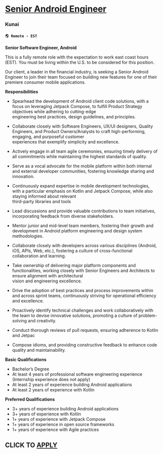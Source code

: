 # [Senior Android Engineer](https://www.remotewlb.com/apply/senior-android-engineer-119971)  
### Kunai  
#### `🌎 Remote - EST`  

**Senior Software Engineer, Android**

This is a fully remote role with the expectation to work east coast hours (EST). You must be living within the U.S. to be considered for this position.

Our client, a leader in the financial industry, is seeking a Senior Android Engineer to join their team focused on building new features for one of their premiere consumer mobile applications.

  
**Responsibilities**

  * Spearhead the development of Android client code solutions, with a focus on leveraging Jetpack Compose, to fulfill Product Strategy objectives while adhering to cutting-edge  
engineering best practices, design guidelines, and principles.

  * Collaborate closely with Software Engineers, UX/UI designers, Quality Engineers, and Product Owners/Analysts to craft high-performing, engaging, and purposeful customer  
experiences that exemplify simplicity and excellence.

  * Actively engage in all team agile ceremonies, ensuring timely delivery of all commitments while maintaining the highest standards of quality.
  * Serve as a vocal advocate for the mobile platform within both internal and external developer communities, fostering knowledge sharing and innovation.
  * Continuously expand expertise in mobile development technologies, with a particular emphasis on Kotlin and Jetpack Compose, while also staying informed about relevant  
third-party libraries and tools

  * Lead discussions and provide valuable contributions to team initiatives, incorporating feedback from diverse stakeholders.
  * Mentor junior and mid-level team members, fostering their growth and development in Android platform engineering and design system methodologies.
  * Collaborate closely with developers across various disciplines (Android, iOS, APIs, Web, etc.), fostering a culture of cross-functional collaboration and learning.
  * Take ownership of delivering major platform components and functionalities, working closely with Senior Engineers and Architects to ensure alignment with architectural  
vision and engineering excellence.

  * Drive the adoption of best practices and process improvements within and across sprint teams, continuously striving for operational efficiency and excellence.
  * Proactively identify technical challenges and work collaboratively with the team to devise innovative solutions, promoting a culture of problem-solving and creativity.
  * Conduct thorough reviews of pull requests, ensuring adherence to Kotlin and Jetpac
  * Compose idioms, and providing constructive feedback to enhance code quality and maintainability.

**Basic Qualifications**

  * Bachelor’s Degree 
  * At least 4 years of professional software engineering experience (Internship experience does not apply)
  * At least 2 years of experience building Android applications
  * At least 2 years of experience with Kotlin

**Preferred Qualifications**

  * 3+ years of experience building Android applications
  * 3+ years of experience with Kotlin
  * 1+ years of experience with Jetpack Compose
  * 1+ years of experience in open source frameworks
  * 1+ years of experience with Agile practices

  
## CLICK TO [APPLY](https://www.remotewlb.com/apply/senior-android-engineer-119971)

